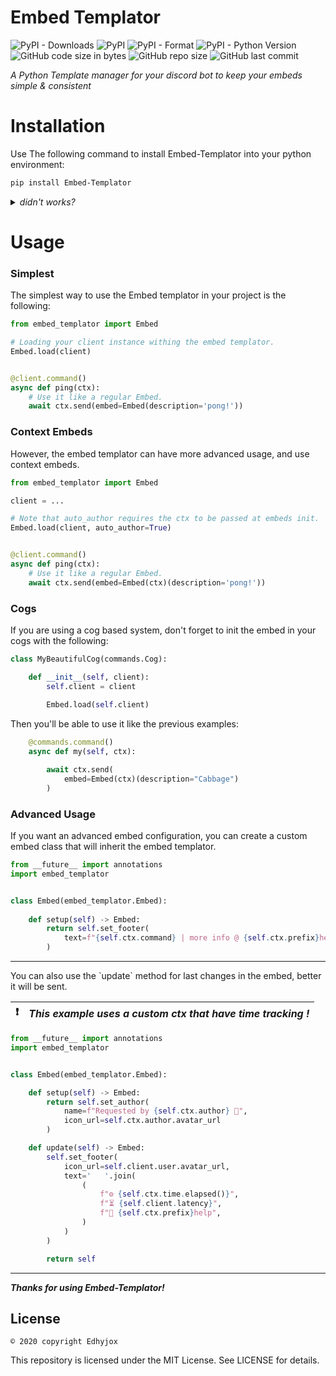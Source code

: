 # Embed Templator

![PyPI - Downloads](https://img.shields.io/pypi/dm/Embed-Templator)
![PyPI](https://img.shields.io/pypi/v/Embed-Templator)
![PyPI - Format](https://img.shields.io/pypi/format/Embed-Templator)
![PyPI - Python Version](https://img.shields.io/pypi/pyversions/Embed-Templator)
![GitHub code size in bytes](https://img.shields.io/github/languages/code-size/Sigmanificient/Embed-Templator)
![GitHub repo size](https://img.shields.io/github/repo-size/Sigmanificient/Embed-Templator)
![GitHub last commit](https://img.shields.io/github/last-commit/Sigmanificient/Embed-Templator)

*A Python Template manager for your discord bot to keep your embeds simple & consistent*

# Installation

Use The following command to install Embed-Templator into your python environment:
```bash
pip install Embed-Templator
```

<details>
	<summary>
		<i>didn't works?</i>
	</summary>

Depending on your python installation, you might need to use one of the following.

*pip isn't in the path but python is*
```sh
python -m pip install embed-templator
```

*python isn't in the path*
```sh
path/to/python.exe -m pip install embed-templator
```

*Using multiple python versions*
```sh
py -m pip install embed-templator
```
</details>

# Usage

### Simplest

The simplest way to use the Embed templator in your project is the following:
```py
from embed_templator import Embed

# Loading your client instance withing the embed templator.
Embed.load(client)


@client.command()
async def ping(ctx):
    # Use it like a regular Embed.
    await ctx.send(embed=Embed(description='pong!'))
```

### Context Embeds

However, the embed templator can have more advanced usage, and use context embeds.
```py
from embed_templator import Embed

client = ...

# Note that auto_author requires the ctx to be passed at embeds init.
Embed.load(client, auto_author=True)


@client.command()
async def ping(ctx):
    # Use it like a regular Embed.
    await ctx.send(embed=Embed(ctx)(description='pong!'))
```

### Cogs
If you are using a cog based system, don't forget to init the embed in your cogs with the following:

```py
class MyBeautifulCog(commands.Cog):

    def __init__(self, client):
        self.client = client
        
        Embed.load(self.client)
```

Then you'll be able to use it like the previous examples:
```py
    @commands.command()
    async def my(self, ctx):

        await ctx.send(
            embed=Embed(ctx)(description="Cabbage")
        )
```

### Advanced Usage

If you want an advanced embed configuration, you can create a custom embed class
that will inherit the embed templator.

```py
from __future__ import annotations
import embed_templator


class Embed(embed_templator.Embed):
    
    def setup(self) -> Embed:
        return self.set_footer(
            text=f"{self.ctx.command} | more info @ {self.ctx.prefix}help"
        )
```

<hr>
You can also use the `update` method for last changes in the embed, better it will be sent.

| :exclamation: | *This example uses a custom ctx that have time tracking !* |
| ------------- | :--------------------------------------------------------- |

```py
from __future__ import annotations
import embed_templator


class Embed(embed_templator.Embed):

    def setup(self) -> Embed:
        return self.set_author(
            name=f"Requested by {self.ctx.author} 🚀",
            icon_url=self.ctx.author.avatar_url
        )

    def update(self) -> Embed:
        self.set_footer(
            icon_url=self.client.user.avatar_url,
            text='   '.join(
                (
                    f"⚙️ {self.ctx.time.elapsed()}",
                    f"⏳ {self.client.latency}",
                    f"🔑 {self.ctx.prefix}help",
                )
            )
        )

        return self
```

<hr>

***Thanks for using Embed-Templator!***

## License

`© 2020 copyright Edhyjox`

This repository is licensed under the MIT License. See LICENSE for details.